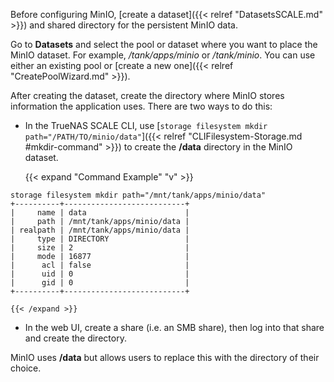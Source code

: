 &NewLine;

Before configuring MinIO, [create a dataset]({{< relref "DatasetsSCALE.md" >}}) and shared directory for the persistent MinIO data.

Go to **Datasets** and select the pool or dataset where you want to place the MinIO dataset. For example, */tank/apps/minio* or */tank/minio*.
You can use either an existing pool or [create a new one]({{< relref "CreatePoolWizard.md" >}}).

After creating the dataset, create the directory where MinIO stores information the application uses.
There are two ways to do this:

* In the TrueNAS SCALE CLI, use [`storage filesystem mkdir path="/PATH/TO/minio/data"`]({{< relref "CLIFilesystem-Storage.md #mkdir-command" >}}) to create the **/data** directory in the MinIO dataset.

    {{< expand "Command Example" "v" >}}
```
storage filesystem mkdir path="/mnt/tank/apps/minio/data"
+----------+---------------------------+
|     name | data                      |
|     path | /mnt/tank/apps/minio/data |
| realpath | /mnt/tank/apps/minio/data |
|     type | DIRECTORY                 |
|     size | 2                         |
|     mode | 16877                     |
|      acl | false                     |
|      uid | 0                         |
|      gid | 0                         |
+----------+---------------------------+
```
    {{< /expand >}}

* In the web UI, create a share (i.e. an SMB share), then log into that share and create the directory.

MinIO uses **/data** but allows users to replace this with the directory of their choice.
